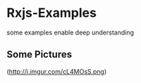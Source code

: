 # Rxjs-Examples
some examples enable deep understanding


## Some Pictures
(http://i.imgur.com/cL4MOsS.png)
